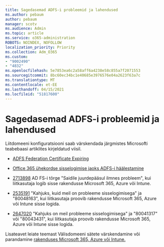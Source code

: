 ```yaml
---
title: Sagedasemad ADFS-i probleemid ja lahendused
ms.author: pebaum
author: pebaum
manager: scotv
ms.audience: Admin
ms.topic: article
ms.service: o365-administration
ROBOTS: NOINDEX, NOFOLLOW
localization_priority: Priority
ms.collection: Adm_O365
ms.custom:
- "9002490"
- "4832"
ms.openlocfilehash: 5e7853ea6c2a58aff6a4238e58c855a7f2071553
ms.sourcegitcommit: 8bc60ec34bc1e40685e3976576e04a2623f63a7c
ms.translationtype: MT
ms.contentlocale: et-EE
ms.lasthandoff: 04/15/2021
ms.locfileid: "51817600"
---
```

# <a name="common-issues-and-resolutions-for-adfs"></a>Sagedasemad ADFS-i probleemid ja lahendused

Liitdomeeni konfiguratsiooni saab värskendada järgmistes Microsofti teabebaasi artiklites kirjeldatud viisil.

- [ADFS Federation Certificate Expiring](adfs-federation-certificate-expiring.md)

- [Office 365 ühekordse sisselogimise jaoks ADFS-i häälestamine](https://docs.microsoft.com/office365/troubleshoot/active-directory/set-up-adfs-for-single-sign-on)

- [2713898](https://support.microsoft.com/help/2713898)  AD FS-i tõrge "Saidile juurdepääsul ilmnes probleem", kui liitkasutaja logib sisse rakendusse Microsoft 365, Azure või Intune.

- [2535191](https://support.microsoft.com/help/2535191) "Kahjuks, kuid meil on probleeme sisselogimisega" ja "80048163", kui liitkasutaja proovib rakendusse Microsoft 365, Azure või Intune sisse logida.

- [2647020](https://support.microsoft.com/help/2647020)   "Kahjuks on meil probleeme sisselogimisega" ja "80041317" või "80043431", kui liitkasutaja proovib rakendusse Microsoft 365, Azure või Intune sisse logida.

Lisateavet leiate teemast Välisdomeeni sätete värskendamine või parandamine [rakenduses Microsoft 365, Azure või Intune.](https://docs.microsoft.com/office365/troubleshoot/active-directory/update-federated-domain-office-365)
